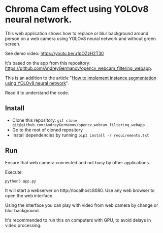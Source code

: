 # Chroma Cam effect using YOLOv8 neural network.


This web application shows how to replace or blur background around person on a web camera using YOLOv8 neural network
and without green screen.

See demo video: https://youtu.be/u1pOZzH2T30

It's based on the app from this repository: https://github.com/AndreyGermanov/opencv_webcam_filtering_webapp.

This is an addition to the article "[How to implement instance segmentation using YOLOv8 neural network](https://dev.to/andreygermanov/how-to-implement-instance-segmentation-using-yolov8-neural-network-3if9)". 

Read it to understand the code.
## Install

* Clone this repository: `git clone git@github.com:AndreyGermanov/opencv_webcam_filtering_webapp`
* Go to the root of cloned repository
* Install dependencies by running `pip3 install -r requirements.txt`

## Run

Ensure that web camera connected and not busy by other applications.

Execute:

```
python3 app.py
```

It will start a webserver on http://localhost:8080. Use any web browser to open the web interface.

Using the interface you can play with video from web camera by change or blur background.

It's recommended to run this on computers with GPU, to avoid delays in video processing.